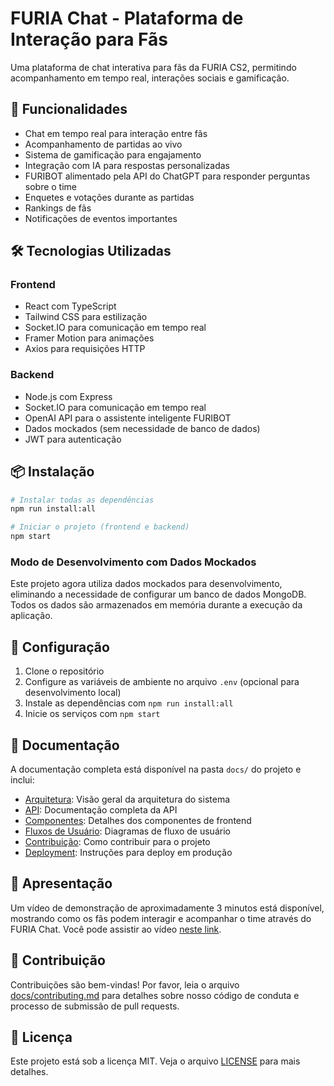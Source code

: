 # FURIA Chat - Plataforma de Interação para Fãs

Uma plataforma de chat interativa para fãs da FURIA CS2, permitindo acompanhamento em tempo real, interações sociais e gamificação.

## 🚀 Funcionalidades

- Chat em tempo real para interação entre fãs
- Acompanhamento de partidas ao vivo
- Sistema de gamificação para engajamento
- Integração com IA para respostas personalizadas
- FURIBOT alimentado pela API do ChatGPT para responder perguntas sobre o time
- Enquetes e votações durante as partidas
- Rankings de fãs
- Notificações de eventos importantes

## 🛠️ Tecnologias Utilizadas

### Frontend
- React com TypeScript
- Tailwind CSS para estilização
- Socket.IO para comunicação em tempo real
- Framer Motion para animações
- Axios para requisições HTTP

### Backend
- Node.js com Express
- Socket.IO para comunicação em tempo real
- OpenAI API para o assistente inteligente FURIBOT
- Dados mockados (sem necessidade de banco de dados)
- JWT para autenticação

## 📦 Instalação

```bash
# Instalar todas as dependências
npm run install:all

# Iniciar o projeto (frontend e backend)
npm start
```

### Modo de Desenvolvimento com Dados Mockados

Este projeto agora utiliza dados mockados para desenvolvimento, eliminando a necessidade de configurar um banco de dados MongoDB. Todos os dados são armazenados em memória durante a execução da aplicação.

## 🔧 Configuração

1. Clone o repositório
2. Configure as variáveis de ambiente no arquivo `.env` (opcional para desenvolvimento local)
3. Instale as dependências com `npm run install:all`
4. Inicie os serviços com `npm start`

## 📝 Documentação

A documentação completa está disponível na pasta `docs/` do projeto e inclui:

- [Arquitetura](./docs/architecture.md): Visão geral da arquitetura do sistema
- [API](./docs/api.md): Documentação completa da API
- [Componentes](./docs/components.md): Detalhes dos componentes de frontend
- [Fluxos de Usuário](./docs/user-flows.md): Diagramas de fluxo de usuário
- [Contribuição](./docs/contributing.md): Como contribuir para o projeto
- [Deployment](./docs/deployment.md): Instruções para deploy em produção

## 🎥 Apresentação

Um vídeo de demonstração de aproximadamente 3 minutos está disponível, mostrando como os fãs podem interagir e acompanhar o time através do FURIA Chat. Você pode assistir ao vídeo [neste link](https://www.youtube.com/seu-link-do-video).

## 🤝 Contribuição

Contribuições são bem-vindas! Por favor, leia o arquivo [docs/contributing.md](./docs/contributing.md) para detalhes sobre nosso código de conduta e processo de submissão de pull requests.

## 📄 Licença

Este projeto está sob a licença MIT. Veja o arquivo [LICENSE](LICENSE) para mais detalhes. 